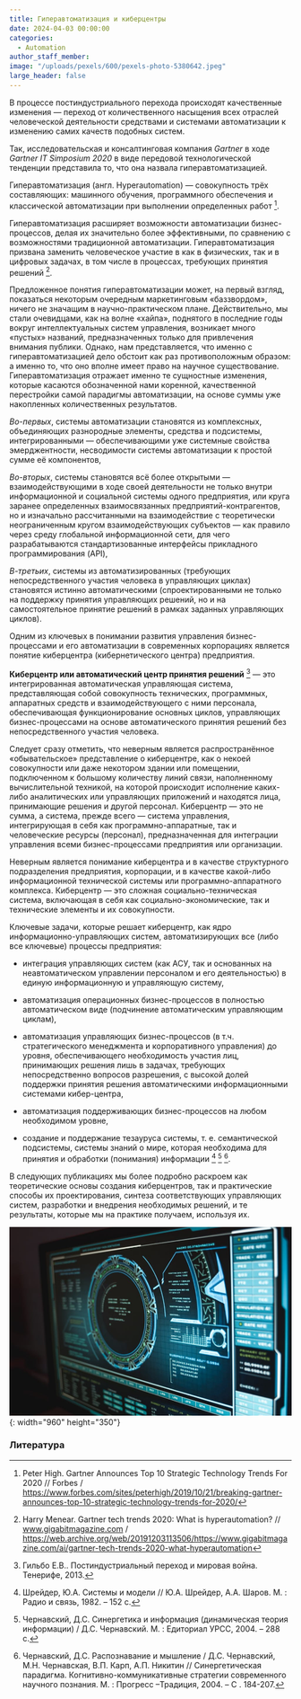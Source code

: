 ```yaml
---
title: Гиперавтоматизация и киберцентры
date: 2024-04-03 00:00:00
categories:
  - Automation
author_staff_member: 
image: "/uploads/pexels/600/pexels-photo-5380642.jpeg"
large_header: false
---
```


В процессе постиндустриального перехода происходят качественные изменения — переход от количественного насыщения всех отраслей человеческой деятельности средствами и системами автоматизации к изменению самих качеств подобных систем.

Так, исследовательская и консалтинговая компания _Gartner_ в ходе _Gartner IT Simposium 2020_ в виде передовой технологической тенденции представила то, что она назвала гиперавтоматизацией.

Гиперавтоматизация (англ. Hyperautomation) — совокупность трёх составляющих: машинного обучения, программного обеспечения и классической автоматизации при выполнении определенных работ [^1].

Гиперавтоматизация расширяет возможности автоматизации бизнес-процессов, делая их значительно более эффективными, по сравнению с возможностями традиционной автоматизации. Гиперавтоматизация призвана заменить человеческое участие в как в физических, так и в цифровых задачах, в том числе в процессах, требующих принятия решений [^2].

Предложенное понятия гиперавтоматизации может, на первый взгляд, показаться некоторым очередным маркетинговым «баззвордом», ничего не значащим в научно-практическом плане. Действительно, мы стали очевидцами, как на волне «хайпа», поднятого в последние годы вокруг интеллектуальных систем управления, возникает много «пустых» названий, предназначенных только для привлечения внимания публики. Однако, нам представляется, что именно с гиперавтоматизацией дело обстоит как раз противоположным образом: а именно то, что оно вполне имеет право на научное существование. Гиперавтоматизация отражает именно те сущностные изменения, которые касаются обозначенной нами коренной, качественной перестройки самой парадигмы автоматизации, на основе суммы уже накопленных количественных результатов.

_Во-первых_, системы автоматизации становятся из комплексных, объединяющих разнородные элементы, средства и подсистемы, интегрированными — обеспечивающими уже системные свойства эмерджентности, несводимости системы автоматизации к простой сумме её компонентов,

_Во-вторых_, системы становятся всё более открытыми — взаимодействующими в ходе своей деятельности не только внутри информационной и социальной системы одного предприятия, или круга заранее определенных взаимосвязанных предприятий-контрагентов, но и изначально рассчитанными на взаимодействие с теоретически неограниченным кругом взаимодействующих субъектов — как правило через среду глобальной информационной сети, для чего разрабатываются стандартизованные интерфейсы прикладного программирования (API),

_В-третьих_, системы из автоматизированных (требующих непосредственного участия человека в управляющих циклах) становятся истинно автоматическими (спроектированными не только на поддержку принятия управляющих решений, но и на самостоятельное принятие решений в рамках заданных управляющих циклов).

Одним из ключевых в понимании развития управления бизнес-процессами и его автоматизации в современных корпорациях является понятие киберцентра (кибернетического центра) предприятия.

**Киберцентр или автоматический центр принятия решений** [^3] — это интегрированная автоматическая управляющая система, представляющая собой совокупность технических, программных, аппаратных средств и взаимодействующего с ними персонала, обеспечивающая функционирование основных циклов, управляющих бизнес-процессами на основе автоматического принятия решений без непосредственного участия человека.

Следует сразу отметить, что неверным является распространённое «обывательское» представление о киберцентре, как о некоей совокупности или даже некотором здании или помещении, подключенном к большому количеству линий связи, наполненному вычислительной техникой, на которой происходит исполнение каких-либо аналитических или управляющих приложений и находятся лица, принимающие решения и другой персонал. Киберцентр — это не сумма, а система, прежде всего — система управления, интегрирующая в себя как программно-аппаратные, так и человеческие ресурсы (персонал), предназначенная для интеграции управления всеми бизнес-процессами предприятия или организации.

Неверным является понимание киберцентра и в качестве структурного подразделения предприятия, корпорации, и в качестве какой-либо информационной технической системы или программно-аппаратного комплекса. Киберцентр — это сложная социально-техническая система, включающая в себя как социально-экономические, так и технические элементы и их совокупности.

Ключевые задачи, которые решает киберцентр, как ядро информационно-управляющих систем, автоматизирующих все (либо все ключевые) процессы предприятия:

* интеграция управляющих систем (как АСУ, так и основанных на неавтоматическом управлении персоналом и его деятельностью) в единую информационную и управляющую систему,

* автоматизация операционных бизнес-процессов в полностью автоматическом виде (подчинение автоматическим управляющим циклам),

* автоматизация управляющих бизнес-процессов (в т.ч. стратегического менеджмента и корпоративного управления) до уровня, обеспечивающего необходимость участия лиц, принимающих решения лишь в задачах, требующих непосредственно вопросов разрешения, с высокой долей поддержки принятия решения автоматическими информационными системами кибер-центра,

* автоматизация поддерживающих бизнес-процессов на любом необходимом уровне,

* создание и поддержание тезауруса системы, т. е. семантической подсистемы, системы знаний о мире, которая необходима для принятия и обработки (понимания) информации [^4] [^5] [^6].

В следующих публикациях мы более подробно раскроем как теоретические основы создания киберцентров, так и практические способы их проектирования, синтеза соответствующих управляющих систем, разработки и внедрения необходимых решений, и те результаты, которые мы на практике получаем, используя их.

![](/uploads/pexels/960/pexels-photo-5380642.jpeg){: width="960" height="350"}

### Литература

[^1]: Peter High. Gartner Announces Top 10 Strategic Technology Trends For 2020 // Forbes / <https://www.forbes.com/sites/peterhigh/2019/10/21/breaking-gartner-announces-top-10-strategic-technology-trends-for-2020/>
[^2]: Harry Menear. Gartner tech trends 2020: What is hyperautomation? // www.gigabitmagazine.com / <https://web.archive.org/web/20191203113506/https://www.gigabitmagazine.com/ai/gartner-tech-trends-2020-what-hyperautomation>
[^3]: Гильбо Е.В.. Постиндустриальный переход и мировая война. Тенерифе, 2013.
[^4]: Шрейдер, Ю.А. Системы и модели // Ю.А. Шрейдер, А.А. Шаров. М. : Радио и связь, 1982. – 152 с.
[^5]: Чернавский, Д.С. Синергетика и информация (динамическая теория информации) / Д.С. Чернавский. М. : Едиториал УРСС, 2004. – 288 с.
[^6]: Чернавский, Д.С. Распознавание и мышление / Д.С. Чернавский, М.Н. Чернавская, В.П. Карп, А.П. Никитин // Синергетическая парадигма. Когнитивно-коммуникативные стратегии современного научного познания. М. : Прогресс –Традиция, 2004. – С . 184-207.

